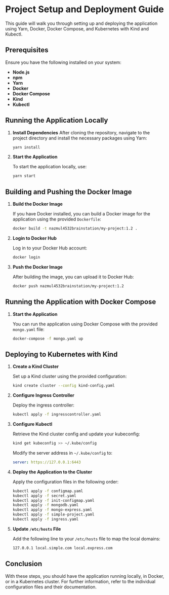 # Project Setup and Deployment Guide

This guide will walk you through setting up and deploying the application using Yarn, Docker, Docker Compose, and Kubernetes with Kind and Kubectl.

## Prerequisites

Ensure you have the following installed on your system:

- **Node.js**
- **npm**
- **Yarn**
- **Docker**
- **Docker Compose**
- **Kind**
- **Kubectl**

## Running the Application Locally

1. **Install Dependencies**
   After cloning the repository, navigate to the project directory and install the necessary packages using Yarn:

   ```bash
   yarn install
   ```

2. **Start the Application**

   To start the application locally, use:

   ```bash
   yarn start
   ```

## Building and Pushing the Docker Image

1. **Build the Docker Image**

   If you have Docker installed, you can build a Docker image for the application using the provided `Dockerfile`:

   ```bash
   docker build -t nazmul4532brainstation/my-project:1.2 .
   ```

2. **Login to Docker Hub**

   Log in to your Docker Hub account:

   ```bash
   docker login
   ```

3. **Push the Docker Image**

   After building the image, you can upload it to Docker Hub:

   ```bash
   docker push nazmul4532brainstation/my-project:1.2
   ```

## Running the Application with Docker Compose

1. **Start the Application**

   You can run the application using Docker Compose with the provided `mongo.yaml` file:

   ```bash
   docker-compose -f mongo.yaml up
   ```

## Deploying to Kubernetes with Kind

1. **Create a Kind Cluster**

   Set up a Kind cluster using the provided configuration:

   ```bash
   kind create cluster --config kind-config.yaml
   ```

2. **Configure Ingress Controller**

   Deploy the ingress controller:

   ```bash
   kubectl apply -f ingresscontroller.yaml
   ```

3. **Configure Kubectl**

   Retrieve the Kind cluster config and update your kubeconfig:

   ```bash
   kind get kubeconfig >> ~/.kube/config
   ```

   Modify the server address in `~/.kube/config` to:

   ```yaml
   server: https://127.0.0.1:6443
   ```

4. **Deploy the Application to the Cluster**

   Apply the configuration files in the following order:

   ```bash
   kubectl apply -f configmap.yaml
   kubectl apply -f secret.yaml
   kubectl apply -f init-configmap.yaml
   kubectl apply -f mongodb.yaml
   kubectl apply -f mongo-express.yaml
   kubectl apply -f simple-project.yaml
   kubectl apply -f ingress.yaml
   ```

5. **Update `/etc/hosts` File**

   Add the following line to your `/etc/hosts` file to map the local domains:

   ```bash
   127.0.0.1 local.simple.com local.express.com
   ```

## Conclusion

With these steps, you should have the application running locally, in Docker, or in a Kubernetes cluster. For further information, refer to the individual configuration files and their documentation.
